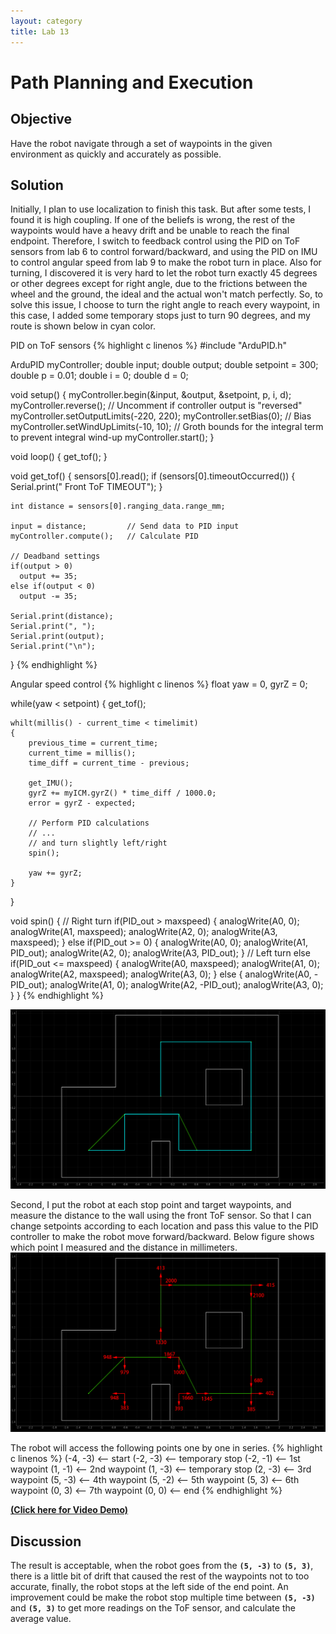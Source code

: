```yaml
---
layout: category
title: Lab 13
---
```


# Path Planning and Execution

## Objective
Have the robot navigate through a set of waypoints in the given environment as quickly and accurately as possible.

## Solution
Initially, I plan to use localization to finish this task. But after some tests, I found it is high coupling. If one of the beliefs is wrong, the rest of the waypoints would have a heavy drift and be unable to reach the final endpoint. Therefore, I switch to feedback control using the PID on ToF sensors from lab 6 to control forward/backward, and using the PID on IMU to control angular speed from lab 9 to make the robot turn in place. Also for turning, I discovered it is very hard to let the robot turn exactly 45 degrees or other degrees except for right angle, due to the frictions between the wheel and the ground, the ideal and the actual won't match perfectly. So, to solve this issue, I choose to turn the right angle to reach every waypoint, in this case, I added some temporary stops just to turn 90 degrees, and my route is shown below in cyan color.

PID on ToF sensors
{% highlight c linenos %}
#include "ArduPID.h"

ArduPID myController;
double input;
double output;
double setpoint = 300;
double p = 0.01;
double i = 0;
double d = 0;

void setup()
{
    myController.begin(&input, &output, &setpoint, p, i, d);
    myController.reverse();                // Uncomment if controller output is "reversed"
    myController.setOutputLimits(-220, 220);
    myController.setBias(0);               // Bias
    myController.setWindUpLimits(-10, 10); // Groth bounds for the integral term to prevent integral wind-up
    myController.start();
}

void loop()
{
    get_tof();
}

void get_tof()
{
    sensors[0].read();
    if (sensors[0].timeoutOccurred()) { Serial.print(" Front ToF TIMEOUT"); }

    int distance = sensors[0].ranging_data.range_mm;

    input = distance;         // Send data to PID input
    myController.compute();   // Calculate PID
    
    // Deadband settings
    if(output > 0)
      output += 35;
    else if(output < 0)
      output -= 35;

    Serial.print(distance);
    Serial.print(", ");
    Serial.print(output);
    Serial.print("\n");
}
{% endhighlight %}

Angular speed control
{% highlight c linenos %}
float yaw = 0, gyrZ = 0;

while(yaw < setpoint)
{
    get_tof();

    whilt(millis() - current_time < timelimit)
    {
        previous_time = current_time;
        current_time = millis();
        time_diff = current_time - previous;

        get_IMU();
        gyrZ += myICM.gyrZ() * time_diff / 1000.0;
        error = gyrZ - expected;

        // Perform PID calculations
        // ...
        // and turn slightly left/right
        spin();
        
        yaw += gyrZ;
    }
}

void spin()
{
    // Right turn
    if(PID_out > maxspeed)
    {
        analogWrite(A0, 0);
        analogWrite(A1, maxspeed);
        analogWrite(A2, 0);
        analogWrite(A3, maxspeed);
    }
    else if(PID_out >= 0)
    {
        analogWrite(A0, 0);
        analogWrite(A1, PID_out);
        analogWrite(A2, 0);
        analogWrite(A3, PID_out);
    }
    // Left turn
    else if(PID_out <= maxspeed)
    {
        analogWrite(A0, maxspeed);
        analogWrite(A1, 0);
        analogWrite(A2, maxspeed);
        analogWrite(A3, 0);
    }
    else
    {
        analogWrite(A0, -PID_out);
        analogWrite(A1, 0);
        analogWrite(A2, -PID_out);
        analogWrite(A3, 0);
    }
}
{% endhighlight %}

![](https://github.com/soulkun/ECE5960-Fast-Robots/raw/main/labs/13/route.png)

Second, I put the robot at each stop point and target waypoints, and measure the distance to the wall using the front ToF sensor. So that I can change setpoints according to each location and pass this value to the PID controller to make the robot move forward/backward. Below figure shows which point I measured and the distance in millimeters.
![](https://github.com/soulkun/ECE5960-Fast-Robots/raw/main/labs/13/1.png)

The robot will access the following points one by one in series.
{% highlight c linenos %}
(-4, -3)    <-- start
(-2, -3)    <-- temporary stop
(-2, -1)    <-- 1st waypoint
(1, -1)     <-- 2nd waypoint
(1, -3)     <-- temporary stop
(2, -3)     <-- 3rd waypoint
(5, -3)     <-- 4th waypoint
(5, -2)     <-- 5th waypoint
(5, 3)      <-- 6th waypoint
(0, 3)      <-- 7th waypoint
(0, 0)      <-- end
{% endhighlight %}

**[(Click here for Video Demo)](https://youtu.be/vXTa4QqsIEo)**

## Discussion
The result is acceptable, when the robot goes from the **`(5, -3)`** to **`(5, 3)`**, there is a little bit of drift that caused the rest of the waypoints not to too accurate, finally, the robot stops at the left side of the end point. An improvement could be make the robot stop multiple time between **`(5, -3)`** and **`(5, 3)`** to get more readings on the ToF sensor, and calculate the average value.